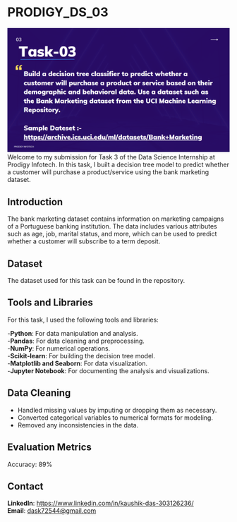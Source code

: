 # PRODIGY_DS_03

![Prodigy_task3](https://github.com/Kaushikdas2002/PRODIGY_DS_03/blob/main/ds_task_03.png)  
Welcome to my submission for Task 3 of the Data Science Internship at Prodigy Infotech. In this task, I built a decision tree model to predict whether a customer will purchase a product/service using the bank marketing dataset.  

## Introduction
The bank marketing dataset contains information on marketing campaigns of a Portuguese banking institution. The data includes various attributes such as age, job, marital status, and more, which can be used to predict whether a customer will subscribe to a term deposit.  

## Dataset
The dataset used for this task can be found in the repository.  

## Tools and Libraries
For this task, I used the following tools and libraries:  

-**Python**: For data manipulation and analysis.  
-**Pandas**: For data cleaning and preprocessing.  
-**NumPy**: For numerical operations.  
-**Scikit-learn**: For building the decision tree model.  
-**Matplotlib and Seaborn**: For data visualization.  
-**Jupyter Notebook**: For documenting the analysis and visualizations.  

## Data Cleaning
- Handled missing values by imputing or dropping them as necessary.  
- Converted categorical variables to numerical formats for modeling.  
- Removed any inconsistencies in the data.

## Evaluation Metrics
Accuracy: 89%  

## Contact
**LinkedIn**: https://www.linkedin.com/in/kaushik-das-303126236/   
**Email**: dask72544@gmail.com  
